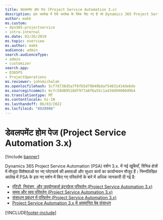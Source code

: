 ```yaml
---
title: डेवलपमेंट होम पेज (Project Service Automation 3.x)
description: इस आलेख में ऐसे आलेख के लिंक दिए गए हैं जो Dynamics 365 Project Service Automation (PSA) वर्शन 3.x की विकास सूचना दी गई है.
author: makk
ms.custom:
- dyn365-projectservice
- intro-internal
ms.date: 03/26/2019
ms.topic: overview
ms.author: makk
audience: admin
search.audienceType:
- admin
- customizer
search.app:
- D365PS
- ProjectOperations
ms.reviewer: johnmichalak
ms.openlocfilehash: 5cf7d738d5a7f6fb5d79849bdaf54831414de6de
ms.sourcegitcommit: 6cfc50d89528df977a8f6a55c1ad39d99800d9b4
ms.translationtype: MT
ms.contentlocale: hi-IN
ms.lasthandoff: 06/03/2022
ms.locfileid: "8928986"
---
```

# <a name="development-home-page-project-service-automation-3x"></a>डेवलपमेंट होम पेज (Project Service Automation 3.x)

[!include [banner](../../includes/psa-now-project-operations.md)]

Dynamics 365 Project Service Automation (PSA) वर्शन 3.x. में नई खूबियाँ, विभिन्न क्षेत्रों में मौजूदा विशेषताओं पर नए प्लेटफार्म की क्षमताओं और सुधार कार्य का कार्यान्वयन मौजूद हैं। निम्नलिखित आलेख में PSA के इस नए वर्शन में किए गए परिवर्तनों के बारे में अधिक जानकारी दी गई है:

- [एंटिटी, नियंत्रण, और उपयोगकर्ता इंटरफ़ेस परिवर्तन (Project Service Automation 3.x)](../developer-guides/entity-changes-v3.x.md)
- [समय और व्यय परिवर्तन (Project Service Automation 3.x)](../developer-guides/time-expense-changes-v3.x.md)
- [संसाधन प्रबंधन में परिवर्तन (Project Service Automation 3.x)](../developer-guides/resource-management-changes-v3.x.md)
- [Project Service Automation 3.x में अवमानित वेब संसाधन](../developer-guides/web-resources-deprecated-v3.x.md)


[!INCLUDE[footer-include](../../includes/footer-banner.md)]
